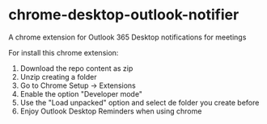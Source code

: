 # chrome-desktop-outlook-notifier
A chrome extension for Outlook 365 Desktop notifications for meetings

For install this chrome extension:

1. Download the repo content as zip
2. Unzip creating a folder
3. Go to Chrome Setup -> Extensions
4. Enable the option "Developer mode"
5. Use the "Load unpacked" option and select de folder you create before
6. Enjoy Outlook Desktop Reminders when using chrome
